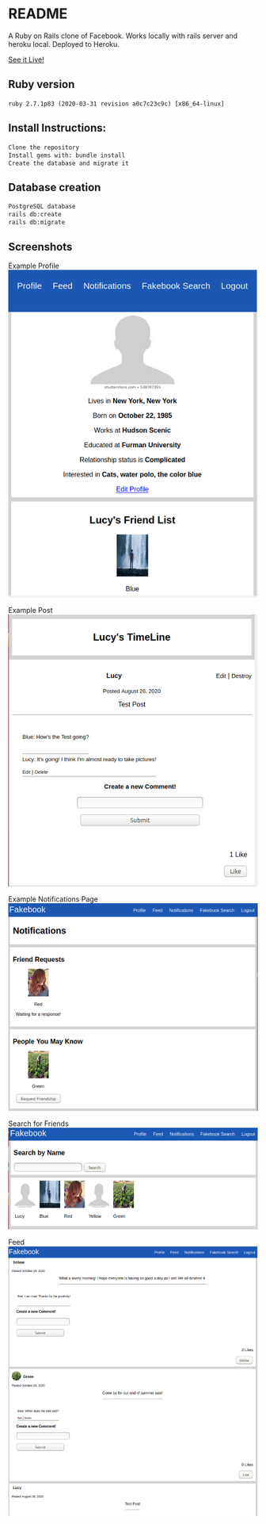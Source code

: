 # README

A Ruby on Rails clone of Facebook.  Works locally with rails server and heroku local. Deployed to Heroku.

[See it Live!](https://radiant-lake-35927.herokuapp.com/welcome/index)

## Ruby version
    ruby 2.7.1p83 (2020-03-31 revision a0c7c23c9c) [x86_64-linux]

## Install Instructions:
    Clone the repository
    Install gems with: bundle install
    Create the database and migrate it

## Database creation
    PostgreSQL database
    rails db:create
    rails db:migrate

## Screenshots
Example Profile
![Lucy's Profile](/demo/profile.png?raw=true "Lucy's Profile")

Example Post
![Lucy's Post](/demo/post.png?raw=true "Lucy's Post")

Example Notifications Page
![Notifications](/demo/notifications.png?raw=true "Notifications")

Search for Friends
![Search for friends](/demo/search.png?raw=true "Search for friends")

Feed
![Post Feed](/demo/feed.png?raw=true "Post Feed")


